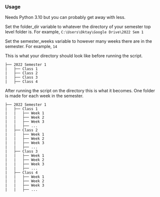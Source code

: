 
### Usage

Needs Python 3.10 but you can probably get away with less.

Set the folder_dir variable to whatever the directory of your semester top level folder is. 
For example, `C:\Users\Oktay\Google Drive\2022 Sem 1`

Set the semester_weeks variable to however many weeks there are in the semester. 
For example, `14`

This is what your directory should look like before running the script.
```
├── 2022 Semester 1
|	├── Class 1
|	├── Class 2
|	├── Class 3
|	├── Class 4
```

After running the script on the directory this is what it becomes. One folder is made for each week in the semester.
```
├── 2022 Semester 1
|	├── Class 1
|	|	├── Week 1
|	|	├── Week 2
|	|	├── Week 3
|	|	├── ...
|	├── Class 2
|	|	├── Week 1
|	|	├── Week 2
|	|	├── Week 3
|	|	├── ...
|	├── Class 3
|	|	├── Week 1
|	|	├── Week 2
|	|	├── Week 3
|	|	├── ...
|	├── Class 4
|	|	├── Week 1
|	|	├── Week 2
|	|	├── Week 3
|	|	├── ...
```

